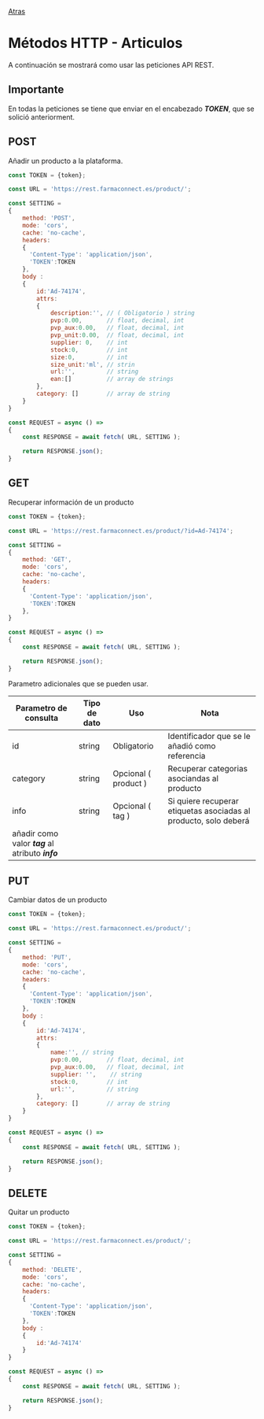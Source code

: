[Atras](/README.md) 

# Métodos HTTP - Articulos
A continuación se mostrará como usar las peticiones API REST.

## Importante
En todas la peticiones se tiene que enviar en el encabezado ***TOKEN***, que se solició anteriorment.

## POST
Añadir un producto a la plataforma.

```javascript
const TOKEN = {token};

const URL = 'https://rest.farmaconnect.es/product/';

const SETTING =
{
    method: 'POST', 
    mode: 'cors', 
    cache: 'no-cache',
    headers: 
    {
      'Content-Type': 'application/json',
      'TOKEN':TOKEN
    }, 
    body : 
    {
        id:'Ad-74174',
        attrs:
        {
            description:'', // ( Obligatorio ) string
            pvp:0.00,       // float, decimal, int
            pvp_aux:0.00,   // float, decimal, int
            pvp_unit:0.00,  // float, decimal, int
            supplier: 0,    // int
            stock:0,        // int
            size:0,         // int
            size_unit:'ml', // strin
            url:'',         // string
            ean:[]          // array de strings
        },
        category: []        // array de string
    }
}

const REQUEST = async () =>
{
    const RESPONSE = await fetch( URL, SETTING );

    return RESPONSE.json();
}
```
## GET
Recuperar información de un producto

```javascript
const TOKEN = {token};

const URL = 'https://rest.farmaconnect.es/product/?id=Ad-74174';

const SETTING =
{
    method: 'GET', 
    mode: 'cors', 
    cache: 'no-cache',
    headers: 
    {
      'Content-Type': 'application/json',
      'TOKEN':TOKEN
    }, 
}

const REQUEST = async () =>
{
    const RESPONSE = await fetch( URL, SETTING );

    return RESPONSE.json();
}

```

Parametro adicionales que se pueden usar.

Parametro de consulta       | Tipo de dato              |  Uso                    | Nota    |
------------------------    | ------------------------  |------------------------ |------------------------         |
id                          | string                    | Obligatorio             | Identificador que se le añadió como referencia |
category                    | string                    | Opcional ( product )    | Recuperar categorias asociandas al producto |
info                        | string                    | Opcional ( tag )        | Si quiere recuperar etiquetas asociadas al producto, solo deberá 
añadir como valor ***tag*** al atributo ***info*** |

## PUT
Cambiar datos de un producto
```javascript
const TOKEN = {token};

const URL = 'https://rest.farmaconnect.es/product/';

const SETTING =
{
    method: 'PUT', 
    mode: 'cors', 
    cache: 'no-cache',
    headers: 
    {
      'Content-Type': 'application/json',
      'TOKEN':TOKEN
    }, 
    body : 
    {
        id:'Ad-74174',
        attrs:
        {
            name:'', // string
            pvp:0.00,       // float, decimal, int
            pvp_aux:0.00,   // float, decimal, int
            supplier: '',    // string
            stock:0,        // int
            url:'',         // string
        },
        category: []        // array de string
    }
}

const REQUEST = async () =>
{
    const RESPONSE = await fetch( URL, SETTING );

    return RESPONSE.json();
}
```
## DELETE 
Quitar un producto
```javascript
const TOKEN = {token};

const URL = 'https://rest.farmaconnect.es/product/';

const SETTING =
{
    method: 'DELETE', 
    mode: 'cors', 
    cache: 'no-cache',
    headers: 
    {
      'Content-Type': 'application/json',
      'TOKEN':TOKEN
    }, 
    body : 
    {
        id:'Ad-74174'
    }
}

const REQUEST = async () =>
{
    const RESPONSE = await fetch( URL, SETTING );

    return RESPONSE.json();
}
```